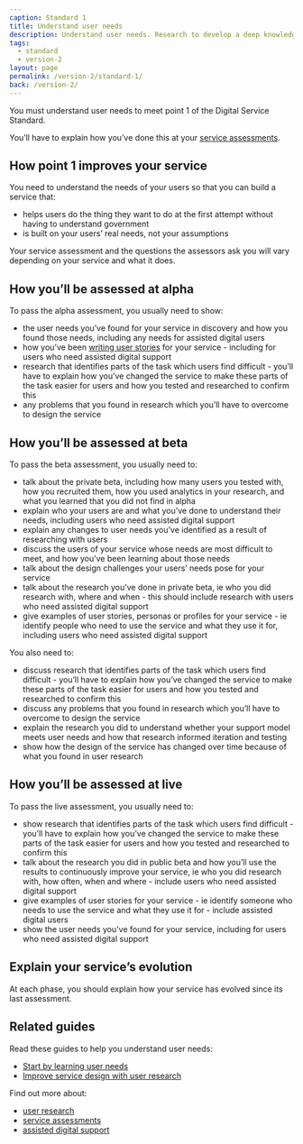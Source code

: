 ```yaml
---
caption: Standard 1
title: Understand user needs
description: Understand user needs. Research to develop a deep knowledge of who the service users are and what that means for the design of the service.
tags:
  - standard
  - version-2
layout: page
permalink: /version-2/standard-1/
back: /version-2/
---
```


You must understand user needs to meet point 1 of the Digital Service Standard.

You’ll have to explain how you’ve done this at your [service assessments](https://www.gov.uk/service-manual/service-assessments/how-service-assessments-work).

## How point 1 improves your service

You need to understand the needs of your users so that you can build a service that:

- helps users do the thing they want to do at the first attempt without having to understand government
- is built on your users’ real needs, not your assumptions

Your service assessment and the questions the assessors ask you will vary depending on your service and what it does.

## How you’ll be assessed at alpha

To pass the alpha assessment, you usually need to show:

- the user needs you’ve found for your service in discovery and how you found those needs, including any needs for assisted digital users
- how you’ve been [writing user stories](https://www.gov.uk/service-manual/agile-delivery/writing-user-stories) for your service - including for users who need assisted digital support
- research that identifies parts of the task which users find difficult - you’ll have to explain how you’ve changed the service to make these parts of the task easier for users and how you tested and researched to confirm this
- any problems that you found in research which you’ll have to overcome to design the service

## How you’ll be assessed at beta

To pass the beta assessment, you usually need to:

- talk about the private beta, including how many users you tested with, how you recruited them, how you used analytics in your research, and what you learned that you did not find in alpha
- explain who your users are and what you’ve done to understand their needs, including users who need assisted digital support
- explain any changes to user needs you’ve identified as a result of researching with users
- discuss the users of your service whose needs are most difficult to meet, and how you’ve been learning about those needs
- talk about the design challenges your users’ needs pose for your service
- talk about the research you’ve done in private beta, ie who you did research with, where and when - this should include research with users who need assisted digital support
- give examples of user stories, personas or profiles for your service - ie identify people who need to use the service and what they use it for, including users who need assisted digital support

You also need to:

- discuss research that identifies parts of the task which users find difficult - you’ll have to explain how you’ve changed the service to make these parts of the task easier for users and how you tested and researched to confirm this
- discuss any problems that you found in research which you’ll have to overcome to design the service
- explain the research you did to understand whether your support model meets user needs and how that research informed iteration and testing
- show how the design of the service has changed over time because of what you found in user research

## How you’ll be assessed at live

To pass the live assessment, you usually need to:

- show research that identifies parts of the task which users find difficult - you’ll have to explain how you’ve changed the service to make these parts of the task easier for users and how you tested and researched to confirm this
- talk about the research you did in public beta and how you’ll use the results to continuously improve your service, ie who you did research with, how often, when and where - include users who need assisted digital support
- give examples of user stories for your service - ie identify someone who needs to use the service and what they use it for - include assisted digital users
- show the user needs you’ve found for your service, including for users who need assisted digital support

## Explain your service’s evolution

At each phase, you should explain how your service has evolved since its last assessment.

## Related guides

Read these guides to help you understand user needs:

- [Start by learning user needs](https://www.gov.uk/service-manual/user-research/start-by-learning-user-needs)
- [Improve service design with user research](https://www.gov.uk/service-manual/user-research/how-user-research-improves-service-design)

Find out more about:

- [user research](https://www.gov.uk/service-manual/user-research)
- [service assessments](https://www.gov.uk/service-manual/service-assessments)
- [assisted digital support](https://www.gov.uk/service-manual/helping-people-to-use-your-service/assisted-digital-support-introduction)

